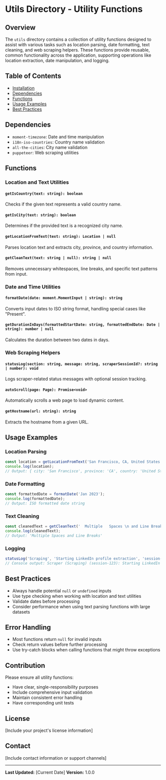 # Utils Directory - Utility Functions

## Overview

The `utils` directory contains a collection of utility functions designed to assist with various tasks such as location parsing, date formatting, text cleaning, and web scraping helpers. These functions provide reusable, common functionality across the application, supporting operations like location extraction, date manipulation, and logging.

## Table of Contents
- [Installation](#installation)
- [Dependencies](#dependencies)
- [Functions](#functions)
- [Usage Examples](#usage-examples)
- [Best Practices](#best-practices)

## Dependencies

- `moment-timezone`: Date and time manipulation
- `i18n-iso-countries`: Country name validation
- `all-the-cities`: City name validation
- `puppeteer`: Web scraping utilities

## Functions

### Location and Text Utilities

#### `getIsCountry(text: string): boolean`
Checks if the given text represents a valid country name.

#### `getIsCity(text: string): boolean`
Determines if the provided text is a recognized city name.

#### `getLocationFromText(text: string): Location | null`
Parses location text and extracts city, province, and country information.

#### `getCleanText(text: string | null): string | null`
Removes unnecessary whitespaces, line breaks, and specific text patterns from input.

### Date and Time Utilities

#### `formatDate(date: moment.MomentInput | string): string`
Converts input dates to ISO string format, handling special cases like "Present".

#### `getDurationInDays(formattedStartDate: string, formattedEndDate: Date | string): number | null`
Calculates the duration between two dates in days.

### Web Scraping Helpers

#### `statusLog(section: string, message: string, scraperSessionId?: string | number): void`
Logs scraper-related status messages with optional session tracking.

#### `autoScroll(page: Page): Promise<void>`
Automatically scrolls a web page to load dynamic content.

#### `getHostname(url: string): string`
Extracts the hostname from a given URL.

## Usage Examples

### Location Parsing
```typescript
const location = getLocationFromText('San Francisco, CA, United States');
console.log(location);
// Output: { city: 'San Francisco', province: 'CA', country: 'United States' }
```

### Date Formatting
```typescript
const formattedDate = formatDate('Jan 2023');
console.log(formattedDate);
// Output: ISO formatted date string
```

### Text Cleaning
```typescript
const cleanedText = getCleanText('  Multiple   Spaces \n and Line Breaks  ');
console.log(cleanedText);
// Output: 'Multiple Spaces and Line Breaks'
```

### Logging
```typescript
statusLog('Scraping', 'Starting LinkedIn profile extraction', 'session-123');
// Console output: Scraper (Scraping) (session-123): Starting LinkedIn profile extraction
```

## Best Practices

- Always handle potential `null` or `undefined` inputs
- Use type checking when working with location and text utilities
- Validate dates before processing
- Consider performance when using text parsing functions with large datasets

## Error Handling

- Most functions return `null` for invalid inputs
- Check return values before further processing
- Use try-catch blocks when calling functions that might throw exceptions

## Contribution

Please ensure all utility functions:
- Have clear, single-responsibility purposes
- Include comprehensive input validation
- Maintain consistent error handling
- Have corresponding unit tests

## License

[Include your project's license information]

## Contact

[Include contact information or support channels]

---

**Last Updated:** [Current Date]
**Version:** 1.0.0